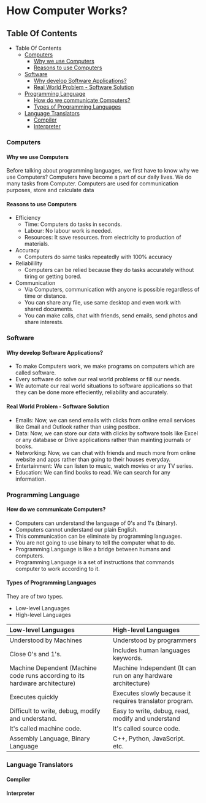 # How Computer Works?

## Table Of Contents

- Table Of Contents
    - [Computers](#computers)
      - [Why we use Computers](#why-we-use-computers)
      - [Reasons to use Computers](#reasons-to-use-computers)
    - [Software](#software)
      - [Why develop Software Applications?](#why-develop-software-applications)
      - [Real World Problem - Software Solution](#real-world-problem---software-solution)
    - [Programming Language](#programming-language)
      - [How do we communicate Computers?](#how-do-we-communicate-computers)
      - [Types of Programming Languages](#types-of-programming-languages)
    - [Language Translators](#language-translators)
      - [Compiler](#compiler)
      - [Interpreter](#interpreter)

### Computers
#### Why we use Computers
Before talking about programming languages, we first have to know why we use Computers? 
Computers have become a part of our daily lives.
We do many tasks from Computer.
Computers are used for communication purposes, store and calculate data

#### Reasons to use Computers
- Efficiency
  - Time: Computers do tasks in seconds.
  - Labour: No labour work is needed.
  - Resources: It save resources. from electricity to production of materials.
- Accuracy
  - Computers do same tasks repeatedly with 100% accuracy
- Reliabilility
  - Computers can be relied because they do tasks accurately without tiring or getting bored.
- Communication
  - Via Computers, communication with anyone is possible regardless of time or distance.
  - You can share any file, use same desktop and even work with shared documents.
  - You can make calls, chat with friends, send emails, send photos and share interests.

### Software
#### Why develop Software Applications?
- To make Computers work, we make programs on computers which are called software.
- Every software do solve our real world problems or fill our needs.
- We automate our real world situations to software applications so that they can be done more effeciently, reliability and accurately.

#### Real World Problem - Software Solution
- Emails: Now, we can send emails with clicks from online email services like Gmail and Outlook rather than using postbox.
- Data: Now, we can store our data with clicks by software tools like Excel or any database or Drive applications rather than mainting journals or books.
- Networking: Now, we can chat with friends and much more from online website and apps rather than going to their houses everyday.
- Entertainment: We can listen to music, watch movies or any TV series.
- Education: We can find books to read. We can search for any information.

### Programming Language
#### How do we communicate Computers?
- Computers can understand the language of 0's and 1's (binary).
- Computers cannot understand our plain English.
- This communication can be eliminate by programming languages.
- You are not going to use binary to tell the computer what to do.
- Programming Language is like a bridge between humans and computers.
- Programming Language is a set of instructions that commands computer to work according to it.

#### Types of Programming Languages
They are of two types.
- Low-level Languages
- High-level Languages

| Low-level Languages                                                          | High-level Languages                                          |
| :--------------------------------------------------------------------------- | :------------------------------------------------------------ |
| Understood by Machines                                                       | Understood by programmers                                     |
| Close 0's and 1's.                                                           | Includes human languages keywords.                            |
| Machine Dependent (Machine code runs according to its hardware architecture) | Machine Independent (It can run on any hardware architecture) |
| Executes quickly                                                             | Executes slowly because it requires translator program.       |
| Difficult to write, debug, modify and understand.                            | Easy to write, debug, read, modify and understand             |
| It's called machine code.                                                    | It's called source code.                                      |
| Assembly Language, Binary Language                                           | C++, Python, JavaScript. etc.                                 |

### Language Translators
#### Compiler
#### Interpreter